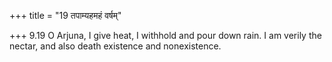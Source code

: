 +++
title = "19 तपाम्यहमहं वर्षम्"

+++
9.19 O Arjuna, I give heat, I withhold and pour down rain. I am verily
the nectar, and also death existence and nonexistence.
